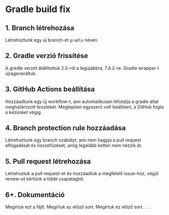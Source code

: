 # Gradle build fix

## 1. Branch létrehozása
Létrehoztunk egy új branch-et `gradle` néven.

## 2. Gradle verzió frissítése
A gredle verzót átállítottuk 2.0-ról a legújabbra, 7.4.2-re.
Gradle wrapper-t újrageneráltuk.

## 3. GitHub Actions beállítása
Hozzáadtunk egy új workflow-t, ami automatikusan lefutatja a gradle által meghatározott teszteket.
Meglepően egyszerű volt beállítani, a GitHub fogta a kezünket végig.

## 4. Branch protection rule hozzáadása
Létrehoztunk egy branch szabályt, ami nem hagyja a pull request elfogadását és összefűzését, amíg legalább ketten nem nézzik át.

## 5. Pull request létrehozása
Létrehoztuk a pull request-et és hozzáadtuk a megfelelő issue-hoz, végül review-ot kértünk a többi csapatagtól.

## 6+. Dokumentáció
Megirtuk ezt a fájlt.
Megírtuk az előző sort.
Megírtuk ez előző sort.
.
.
.